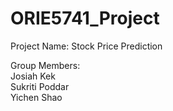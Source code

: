 # ORIE5741_Project
  
Project Name: Stock Price Prediction  
  
Group Members:  
Josiah Kek     
Sukriti Poddar  
Yichen Shao  
